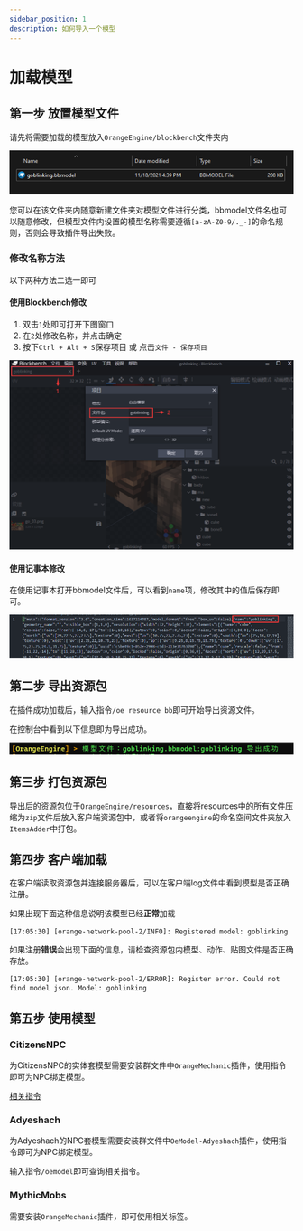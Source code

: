 ```yaml
---
sidebar_position: 1
description: 如何导入一个模型
---
```


# 加载模型

## 第一步 放置模型文件

请先将需要加载的模型放入``OrangeEngine/blockbench``文件夹内

![文件位置](../images/model/1.png "文件位置")

您可以在该文件夹内随意新建文件夹对模型文件进行分类，bbmodel文件名也可以随意修改，但模型文件内设置的模型名称需要遵循``[a-zA-Z0-9/._-]``的命名规则，否则会导致插件导出失败。

### 修改名称方法

以下两种方法二选一即可

#### 使用Blockbench修改

1. 双击``1``处即可打开下图窗口
2. 在``2``处修改名称，并点击确定
3. 按下``Ctrl + Alt + S``保存项目 或 点击``文件 - 保存项目``

![文件名设置](../images/model/2.png "文件名设置")

#### 使用记事本修改

在使用记事本打开bbmodel文件后，可以看到``name``项，修改其中的值后保存即可。

![文件名设置](../images/model/3.png "文件名设置")

## 第二步 导出资源包

在插件成功加载后，输入指令``/oe resource bb``即可开始导出资源文件。

在控制台中看到以下信息即为导出成功。

![导出模型](../images/model/4.png "导出模型")

## 第三步 打包资源包

导出后的资源包位于``OrangeEngine/resources``，直接将resources中的所有文件压缩为``zip``文件后放入客户端资源包中，或者将``orangeengine``的命名空间文件夹放入``ItemsAdder``中打包。

## 第四步 客户端加载

在客户端读取资源包并连接服务器后，可以在客户端log文件中看到模型是否正确注册。

如果出现下面这种信息说明该模型已经**正常**加载

```log
[17:05:30] [orange-network-pool-2/INFO]: Registered model: goblinking
```

如果注册**错误**会出现下面的信息，请检查资源包内模型、动作、贴图文件是否正确存放。

```log
[17:05:30] [orange-network-pool-2/ERROR]: Register error. Could not find model json. Model: goblinking
```

## 第五步 使用模型

### CitizensNPC

为CitizensNPC的实体套模型需要安装群文件中``OrangeMechanic``插件，使用指令即可为NPC绑定模型。

[相关指令](../basics/command)

### Adyeshach

为Adyeshach的NPC套模型需要安装群文件中``OeModel-Adyeshach``插件，使用指令即可为NPC绑定模型。

输入指令``/oemodel``即可查询相关指令。

### MythicMobs

需要安装``OrangeMechanic``插件，即可使用相关标签。